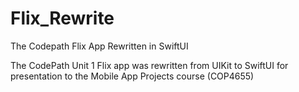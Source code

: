# Flix_Rewrite
 The Codepath Flix App Rewritten in SwiftUI

The CodePath Unit 1 Flix app was rewritten from UIKit to SwiftUI for presentation to the Mobile App Projects course (COP4655)
